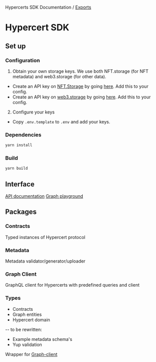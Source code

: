 Hypercerts SDK Documentation / [Exports](modules.md)

# Hypercert SDK

## Set up

### Configuration

1. Obtain your own storage keys. We use both NFT.storage (for NFT metadata) and web3.storage (for other data).

- Create an API key on [NFT.Storage](https://nft.storage/) by going [here](https://nft.storage/manage). Add this to your
  config.
- Create an API key on [web3.storage](https://web3.storage/) by going [here](https://web3.storage/manage). Add this to
  your config.

2. Configure your keys

- Copy `.env.template` to `.env` and add your keys.

### Dependencies

```bash
yarn install
```

### Build

```bash
yarn build
```

## Interface

[API documentation](https://hypercerts.org/docs/developer/api/sdk)
[Graph playground](https://thegraph.com/hosted-service/subgraph/hypercerts-admin/hypercerts-testnet)

## Packages

### Contracts

Typed instances of Hypercert protocol

### Metadata

Metadata validator/generator/uploader

### Graph Client

GraphQL client for Hypercerts with predefined queries and client

### Types

- Contracts
- Graph entities
- Hypercert domain

-- to be rewritten:

- Example metadata schema's
- Yup validation

Wrapper for [Graph-client](https://github.com/graphprotocol/graph-client)
